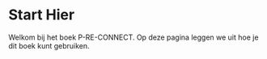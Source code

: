 # Start Hier

Welkom bij het boek P-RE-CONNECT. Op deze pagina leggen we uit hoe je dit boek kunt gebruiken.